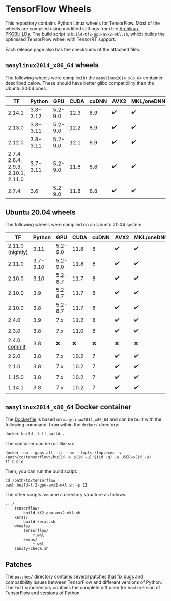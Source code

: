 # TensorFlow Wheels
This repository contains Python Linux wheels for TensorFlow. Most of the
wheels are compiled using modified settings from the
[Archlinux PKGBUILDs](https://github.com/archlinux/svntogit-community/blob/packages/tensorflow/trunk/PKGBUILD).
The build script is `build-tf2-gpu-avx2-mkl.sh`, which builds the
optimised TensorFlow wheel with TensorRT support.

Each release page also has the checksums of the attached files.

## `manylinux2014_x86_64` wheels
The following wheels were compiled in the `manylinux2014_x86_64`
container described below. These should have better glibc
compatibility than the Ubuntu 20.04 ones.

| TF | Python | GPU | CUDA | cuDNN | AVX2 | MKL/oneDNN | TensorRT | Links |
|-|-|-|-|-|-|-|-|-|
| 2.14.1 | 3.8-3.12 | 5.2-9.0 | 12.3 | 8.9 | :heavy_check_mark: | :heavy_check_mark: | 8.6 | [Release](https://github.com/agkphysics/tensorflow-wheels/releases/tag/tf_gpu_cuda12.3_cudnn8.9_avx2_mkl_trt8.6) |
| 2.13.0 | 3.8-3.11 | 5.2-9.0 | 12.2 | 8.9 | :heavy_check_mark: | :heavy_check_mark: | 8.6 | [Release](https://github.com/agkphysics/tensorflow-wheels/releases/tag/tf_gpu_cuda12.2_cudnn8.9_avx2_mkl_trt8.6) |
| 2.12.0 | 3.8-3.11 | 5.2-9.0 | 12.1 | 8.9 | :heavy_check_mark: | :heavy_check_mark: | 8.6 | [Release](https://github.com/agkphysics/tensorflow-wheels/releases/tag/tf_gpu_cuda12.1_cudnn8.9_avx2_mkl_trt8.6) |
| 2.7.4, 2.8.4, 2.9.3, 2.10.1, 2.11.0 | 3.7-3.11 | 5.2-9.0 | 11.8 | 8.8 | :heavy_check_mark: | :heavy_check_mark: | 8.5 | [Release](https://github.com/agkphysics/tensorflow-wheels/releases/tag/tf_2.7-2.11_gpu_py3x_cuda118_cudnn8_avx2_mkl_trt8) |
| 2.7.4 | 3.6 | 5.2-9.0 | 11.8 | 8.8 | :heavy_check_mark: | :heavy_check_mark: | 8.5 | [Release](https://github.com/agkphysics/tensorflow-wheels/releases/tag/tf_2.7-2.11_gpu_py3x_cuda118_cudnn8_avx2_mkl_trt8) |


## Ubuntu 20.04 wheels
The following wheels were compiled on an Ubuntu 20.04 system

| TF | Python | GPU | CUDA | cuDNN | AVX2 | MKL/oneDNN | TensorRT | Links |
|-|-|-|-|-|-|-|-|-|
| 2.11.0 (nightly) | 3.11 | 5.2-9.0 | 11.8 | 8 | :heavy_check_mark: | :heavy_check_mark: | 8 | [Release](https://github.com/agkphysics/tensorflow-wheels/releases/tag/tf_2.11.0-nightly_gpu_py3x_cuda118_cudnn8_avx2_mkl_trt8) |
| 2.11.0 | 3.7-3.10 | 5.2-9.0 | 11.8 | 8 | :heavy_check_mark: | :heavy_check_mark: | 8 | [Release](https://github.com/agkphysics/tensorflow-wheels/releases/tag/tf_2.11.0_gpu_py3x_cuda118_cudnn8_avx2_mkl_trt8) |
| 2.10.0 | 3.10 | 5.2-8.7 | 11.7 | 8 | :heavy_check_mark: | :heavy_check_mark: | 8 | [Release](https://github.com/agkphysics/tensorflow-wheels/releases/tag/tf_2.10.0_gpu_py310_cuda117_cudnn8_avx2_mkl_trt8) |
| 2.10.0 | 3.9 | 5.2-8.7 | 11.7 | 8 | :heavy_check_mark: | :heavy_check_mark: | 8 | [Release](https://github.com/agkphysics/tensorflow-wheels/releases/tag/tf_2.10.0_gpu_py39_cuda117_cudnn8_avx2_mkl_trt8) |
| 2.10.0 | 3.8 | 5.2-8.7 | 11.7 | 8 | :heavy_check_mark: | :heavy_check_mark: | 8 | [Release](https://github.com/agkphysics/tensorflow-wheels/releases/tag/tf_2.10.0_gpu_cuda117_cudnn8_avx2_mkl_trt8) |
| 2.4.0 | 3.9 | 7.x | 11.2 | 8 | :heavy_check_mark: | :heavy_check_mark: | :x: | [Release](https://github.com/agkphysics/tensorflow-wheels/releases/tag/tf_2.4.0_linux_gpu_py39_cm7x_cuda112_cudnn8_avx2_mkl) |
| 2.3.0 | 3.8 | 7.x | 11.0 | 8 | :heavy_check_mark: | :heavy_check_mark: | 7 | [Release](https://github.com/agkphysics/tensorflow-wheels/releases/tag/tf_2.3.0_gpu_cm7x_cuda110_cudnn8_avx2_mkl_trt7) |
| 2.4.0 [commit](https://github.com/tensorflow/tensorflow/commit/210cf0a0142af9d1bd21a7de82d5dd0afffc6c68) | 3.8 | :x: | :x: | :x: | :x: | :x: | :x: | [Release](https://github.com/agkphysics/tensorflow-wheels/releases/tag/tf_2.4.0_nogpu_noavx_nomkl) |
| 2.2.0 | 3.8 | 7.x | 10.2 | 7 | :heavy_check_mark: | :heavy_check_mark: | 7 | [Release](https://github.com/agkphysics/tensorflow-wheels/releases/tag/tf_2.2.0_gpu_cm7x_cuda102_cudnn7_avx2_mkl_trt7) |
| 2.1.0 | 3.8 | 7.x | 10.2 | 7 | :heavy_check_mark: | :heavy_check_mark: | 6 | [Release](https://github.com/agkphysics/tensorflow-wheels/releases/tag/tf_2.1.0_gpu_cm7x_cuda102_cudnn7_avx2_mkl_trt6) |
| 1.15.0 | 3.8 | 7.x | 10.2 | 7 | :heavy_check_mark: | :heavy_check_mark: | 6 | [Release](https://github.com/agkphysics/tensorflow-wheels/releases/tag/tf_1.15.0_gpu_cm7x_cuda102_cudnn7_avx2_mkl_trt6) |
| 1.14.1 | 3.8 | 7.x | 10.2 | 7 | :heavy_check_mark: | :heavy_check_mark: | 6 | [Release](https://github.com/agkphysics/tensorflow-wheels/releases/tag/tf_1.14.1_gpu_cm7x_cuda102_cudnn7_avx2_mkl_trt6) |

## `manylinux2014_x86_64` Docker container
The [Dockerfile](./docker/Dockerfile) is based on `manylinux2014_x86_64`
and can be built with the following command, from within the `docker/`
directory:
```
docker build -t tf_build .
```
The container can be run like so:
```
docker run --gpus all -it --rm --tmpfs /tmp:exec -v /path/to/tensorflow:/build -u $(id -u):$(id -g) -e USER=$(id -u) tf_build
```

Then, you can run the build script:
```
cd /path/to/tensorflow
bash build-tf2-gpu-avx2-mkl.sh -p 11
```

The other scripts assume a directory structure as follows:
```
.../
    tensorflow/
        build-tf2-gpu-avx2-mkl.sh
    keras/
        build-keras.sh
    wheels/
        tensorflow/
            *.whl
        keras/
            *.whl
    sanity-check.sh
```

## Patches
The [`patches/`](./patches/) directory contains several patches that fix
bugs and compatibility issues between TensorFlow and different versions
of Python. The `full` subdirectory contains the complete diff used for
each version of TensorFlow and versions of Python.
